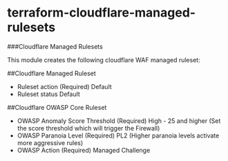 # terraform-cloudflare-managed-rulesets

###Cloudflare Managed Rulesets

This module creates the following cloudflare WAF managed ruleset:


##Cloudflare Managed Ruleset

 - Ruleset action (Required)
    Default
 - Ruleset status
    Default
 

##Cloudflare OWASP Core Ruleset

 - OWASP Anomaly Score Threshold (Required)
    High - 25 and higher
    (Set the score threshold which will trigger the Firewall)
 - OWASP Paranoia Level (Required)
    PL2
    (Higher paranoia levels activate more aggressive rules)
 - OWASP Action (Required)
    Managed Challenge
